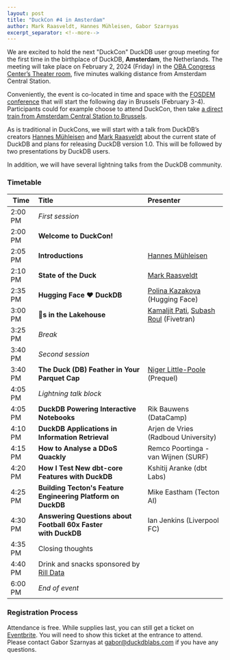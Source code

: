 ```yaml
---
layout: post
title: "DuckCon #4 in Amsterdam"
author: Mark Raasveldt, Hannes Mühleisen, Gabor Szarnyas
excerpt_separator: <!--more-->
---
```



We are excited to hold the next "DuckCon" DuckDB user group meeting for the first time in the birthplace of DuckDB, **Amsterdam**, the Netherlands. The meeting will take place on February 2, 2024 (Friday) in the [OBA Congress Center’s Theater room](https://www.obacongres.nl/congres-&-beurs), five minutes walking distance from Amsterdam Central Station.

Conveniently, the event is co-located in time and space with the [FOSDEM conference](https://fosdem.org/2024/) that will start the following day in Brussels (February 3-4). Participants could for example choose to attend DuckCon, then take [a direct train from Amsterdam Central Station to Brussels](https://www.thetrainline.com/book/results?origin=urn%3Atrainline%3Ageneric%3Aloc%3A5894&destination=urn%3Atrainline%3Ageneric%3Aloc%3A5974&outwardDate=2024-02-02T18%3A15%3A00&outwardDateType=departAfter&journeySearchType=single&passengers%5B%5D=1996-10-04%7Cd34963f0-4e57-422e-a8be-848783b83a2d&directSearch=false&selectedOutward=C1SRpGy5UVI%3D%3ACwVMIYhanGk%3D%3AStandard).

As is traditional in DuckCons, we will start with a talk from DuckDB’s creators [Hannes Mühleisen](https://hannes.muehleisen.org/) and [Mark Raasveldt](https://mytherin.github.io/) about the current state of DuckDB and plans for releasing DuckDB version 1.0. This will be followed by two presentations by DuckDB users.

In addition, we will have several lightning talks from the DuckDB community.

### Timetable

| Time    | Title                                                                  | Presenter                                                                                                                               |
| ------- | :--------------------------------------------------------------------- | :-------------------------------------------------------------------------------------------------------------------------------------- |
| 2:00 PM | _First session_                                                        |                                                                                                                                         |
| 2:00 PM | **Welcome to DuckCon!**                                                |                                                                                                                                         |
| 2:05 PM | **Introductions**                                                      | [Hannes Mühleisen](https://hannes.muehleisen.org/)                                                                                      |
| 2:10 PM | **State of the Duck**                                                  | [Mark Raasveldt](https://mytherin.github.io/)                                                                                           |
| 2:35 PM | **Hugging Face ❤️ DuckDB**                                              | [Polina Kazakova](https://huggingface.co/polinaeterna) (Hugging Face)                                                                   |
| 3:00 PM | **🦆s in the Lakehouse**                                               | [Kamaljit Pati](https://www.linkedin.com/in/kamaljit-pati-83909a38/), [Subash Roul](https://www.linkedin.com/in/subashroul/) (Fivetran) |
| 3:25 PM | _Break_                                                                |                                                                                                                                         |
| 3:40 PM | _Second session_                                                       |                                                                                                                                         |
| 3:40 PM | **The Duck (DB) Feather in Your Parquet Cap**                          | [Niger Little-Poole](https://www.linkedin.com/in/nlittlepoole/) (Prequel)                                                               |
| 4:05 PM | _Lightning talk block_                                                 |                                                                                                                                         |
| 4:05 PM | **DuckDB Powering Interactive Notebooks**                              | Rik Bauwens (DataCamp)                                                                                                                  |
| 4:10 PM | **DuckDB Applications in Information Retrieval**                       | Arjen de Vries (Radboud University)                                                                                                     |
| 4:15 PM | **How to Analyse a DDoS Quackly**                                      | Remco Poortinga - van Wijnen (SURF)                                                                                                     |
| 4:20 PM | **How I Test New dbt-core Features with DuckDB**                       | Kshitij Aranke (dbt Labs)                                                                                                               |
| 4:25 PM | **Building Tecton's Feature Engineering Platform on DuckDB**           | Mike Eastham (Tecton AI)                                                                                                                |
| 4:30 PM | **Answering Questions about Football 60x Faster** <br> **with DuckDB** | Ian Jenkins (Liverpool FC)                                                                                                              |
| 4:35 PM | Closing thoughts                                                       |                                                                                                                                         |
| 4:40 PM | Drink and snacks sponsored by [Rill Data](https://www.rilldata.com/)   |                                                                                                                                         |
| 6:00 PM | _End of event_                                                         |

### Registration Process

Attendance is free. While supplies last, you can still get a ticket on [Eventbrite](https://www.eventbrite.com/e/duckcon-4-amsterdam-tickets-733383609117). You will need to show this ticket at the entrance to attend. Please contact Gabor Szarnyas at [gabor@duckdblabs.com](mailto:gabor@duckdblabs.com) if you have any questions.

